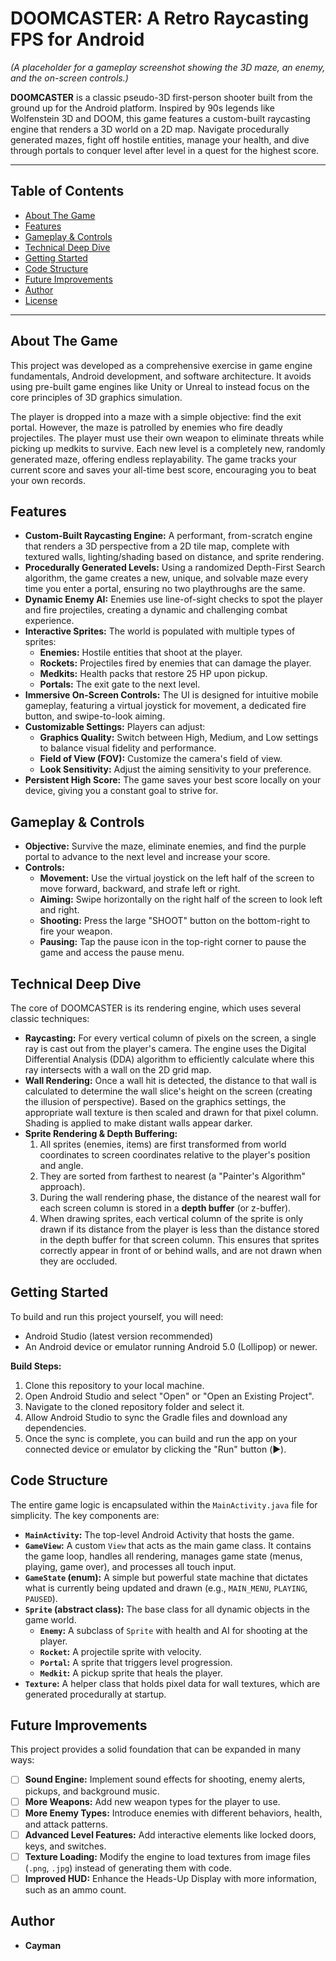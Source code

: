 # DOOMCASTER: A Retro Raycasting FPS for Android

*(A placeholder for a gameplay screenshot showing the 3D maze, an enemy, and the on-screen controls.)*

**DOOMCASTER** is a classic pseudo-3D first-person shooter built from the ground up for the Android platform. Inspired by 90s legends like Wolfenstein 3D and DOOM, this game features a custom-built raycasting engine that renders a 3D world on a 2D map. Navigate procedurally generated mazes, fight off hostile entities, manage your health, and dive through portals to conquer level after level in a quest for the highest score.

-----

## Table of Contents

* [About The Game](https://www.google.com/search?q=%23about-the-game)
* [Features](https://www.google.com/search?q=%23features)
* [Gameplay & Controls](https://www.google.com/search?q=%23gameplay--controls)
* [Technical Deep Dive](https://www.google.com/search?q=%23technical-deep-dive)
* [Getting Started](https://www.google.com/search?q=%23getting-started)
* [Code Structure](https://www.google.com/search?q=%23code-structure)
* [Future Improvements](https://www.google.com/search?q=%23future-improvements)
* [Author](https://www.google.com/search?q=%23author)
* [License](https://www.google.com/search?q=%23license)

-----

## About The Game

This project was developed as a comprehensive exercise in game engine fundamentals, Android development, and software architecture. It avoids using pre-built game engines like Unity or Unreal to instead focus on the core principles of 3D graphics simulation.

The player is dropped into a maze with a simple objective: find the exit portal. However, the maze is patrolled by enemies who fire deadly projectiles. The player must use their own weapon to eliminate threats while picking up medkits to survive. Each new level is a completely new, randomly generated maze, offering endless replayability. The game tracks your current score and saves your all-time best score, encouraging you to beat your own records.

## Features

* **Custom-Built Raycasting Engine:** A performant, from-scratch engine that renders a 3D perspective from a 2D tile map, complete with textured walls, lighting/shading based on distance, and sprite rendering.
* **Procedurally Generated Levels:** Using a randomized Depth-First Search algorithm, the game creates a new, unique, and solvable maze every time you enter a portal, ensuring no two playthroughs are the same.
* **Dynamic Enemy AI:** Enemies use line-of-sight checks to spot the player and fire projectiles, creating a dynamic and challenging combat experience.
* **Interactive Sprites:** The world is populated with multiple types of sprites:
    * **Enemies:** Hostile entities that shoot at the player.
    * **Rockets:** Projectiles fired by enemies that can damage the player.
    * **Medkits:** Health packs that restore 25 HP upon pickup.
    * **Portals:** The exit gate to the next level.
* **Immersive On-Screen Controls:** The UI is designed for intuitive mobile gameplay, featuring a virtual joystick for movement, a dedicated fire button, and swipe-to-look aiming.
* **Customizable Settings:** Players can adjust:
    * **Graphics Quality:** Switch between High, Medium, and Low settings to balance visual fidelity and performance.
    * **Field of View (FOV):** Customize the camera's field of view.
    * **Look Sensitivity:** Adjust the aiming sensitivity to your preference.
* **Persistent High Score:** The game saves your best score locally on your device, giving you a constant goal to strive for.

## Gameplay & Controls

* **Objective:** Survive the maze, eliminate enemies, and find the purple portal to advance to the next level and increase your score.
* **Controls:**
    * **Movement:** Use the virtual joystick on the left half of the screen to move forward, backward, and strafe left or right.
    * **Aiming:** Swipe horizontally on the right half of the screen to look left and right.
    * **Shooting:** Press the large "SHOOT" button on the bottom-right to fire your weapon.
    * **Pausing:** Tap the pause icon in the top-right corner to pause the game and access the pause menu.

## Technical Deep Dive

The core of DOOMCASTER is its rendering engine, which uses several classic techniques:

* **Raycasting:** For every vertical column of pixels on the screen, a single ray is cast out from the player's camera. The engine uses the Digital Differential Analysis (DDA) algorithm to efficiently calculate where this ray intersects with a wall on the 2D grid map.
* **Wall Rendering:** Once a wall hit is detected, the distance to that wall is calculated to determine the wall slice's height on the screen (creating the illusion of perspective). Based on the graphics settings, the appropriate wall texture is then scaled and drawn for that pixel column. Shading is applied to make distant walls appear darker.
* **Sprite Rendering & Depth Buffering:**
    1.  All sprites (enemies, items) are first transformed from world coordinates to screen coordinates relative to the player's position and angle.
    2.  They are sorted from farthest to nearest (a "Painter's Algorithm" approach).
    3.  During the wall rendering phase, the distance of the nearest wall for each screen column is stored in a **depth buffer** (or z-buffer).
    4.  When drawing sprites, each vertical column of the sprite is only drawn if its distance from the player is less than the distance stored in the depth buffer for that screen column. This ensures that sprites correctly appear in front of or behind walls, and are not drawn when they are occluded.

## Getting Started

To build and run this project yourself, you will need:

* Android Studio (latest version recommended)
* An Android device or emulator running Android 5.0 (Lollipop) or newer.

**Build Steps:**

1.  Clone this repository to your local machine.
2.  Open Android Studio and select "Open" or "Open an Existing Project".
3.  Navigate to the cloned repository folder and select it.
4.  Allow Android Studio to sync the Gradle files and download any dependencies.
5.  Once the sync is complete, you can build and run the app on your connected device or emulator by clicking the "Run" button (▶️).

## Code Structure

The entire game logic is encapsulated within the `MainActivity.java` file for simplicity. The key components are:

* **`MainActivity`:** The top-level Android Activity that hosts the game.
* **`GameView`:** A custom `View` that acts as the main game class. It contains the game loop, handles all rendering, manages game state (menus, playing, game over), and processes all touch input.
* **`GameState` (enum):** A simple but powerful state machine that dictates what is currently being updated and drawn (e.g., `MAIN_MENU`, `PLAYING`, `PAUSED`).
* **`Sprite` (abstract class):** The base class for all dynamic objects in the game world.
    * **`Enemy`:** A subclass of `Sprite` with health and AI for shooting at the player.
    * **`Rocket`:** A projectile sprite with velocity.
    * **`Portal`:** A sprite that triggers level progression.
    * **`Medkit`:** A pickup sprite that heals the player.
* **`Texture`:** A helper class that holds pixel data for wall textures, which are generated procedurally at startup.

## Future Improvements

This project provides a solid foundation that can be expanded in many ways:

* [ ] **Sound Engine:** Implement sound effects for shooting, enemy alerts, pickups, and background music.
* [ ] **More Weapons:** Add new weapon types for the player to use.
* [ ] **More Enemy Types:** Introduce enemies with different behaviors, health, and attack patterns.
* [ ] **Advanced Level Features:** Add interactive elements like locked doors, keys, and switches.
* [ ] **Texture Loading:** Modify the engine to load textures from image files (`.png`, `.jpg`) instead of generating them with code.
* [ ] **Improved HUD:** Enhance the Heads-Up Display with more information, such as an ammo count.

## Author

* **Cayman**
